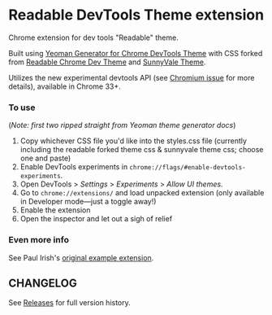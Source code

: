 Readable DevTools Theme extension
=================================

Chrome extension for dev tools "Readable" theme.

Built using [Yeoman Generator for Chrome DevTools Theme](https://github.com/zenorocha/generator-devtools-theme)
with CSS forked from [Readable Chrome Dev Theme](https://github.com/Augus/Readable-ChromeDevThemes) and [SunnyVale Theme](https://github.com/mateusortiz/sunnyvale-theme).

Utilizes the new experimental devtools API (see [Chromium issue](https://code.google.com/p/chromium/issues/detail?id=318566) for more details), available in Chrome 33+.

### To use ###

(_Note: first two ripped straight from Yeoman theme generator docs_)

1. Copy whichever CSS file you'd like into the styles.css file (currently including the readable forked theme css & sunnyvale theme css; choose one and paste)
2. Enable DevTools experiments in `chrome://flags/#enable-devtools-experiments`.
3. Open DevTools > _Settings_ > _Experiments_ > _Allow UI themes_.
4. Go to `chrome://extensions/` and load unpacked extension (only available in Developer mode—just a toggle away!)
5. Enable the extension
6. Open the inspector and let out a sigh of relief

### Even more info ###
See Paul Irish's [original example extension](https://github.com/paulirish/sample-devtools-theme-extension).

CHANGELOG
---------
See [Releases](https://github.com/chrisjlebron/readable-devtools-extension/releases) for full version history.